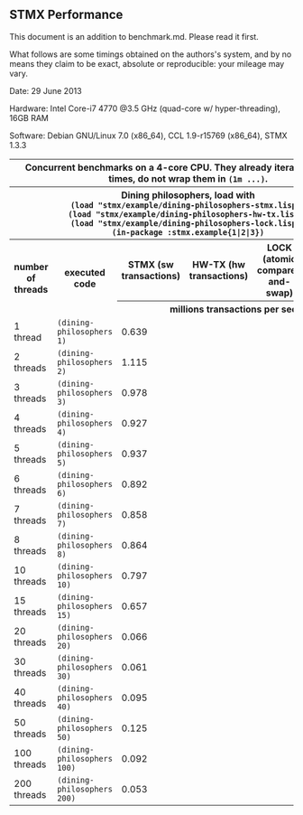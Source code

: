 STMX Performance
----------------

This document is an addition to benchmark.md. Please read it first.

What follows are some timings obtained on the authors's system, and by no means they
claim to be exact, absolute or reproducible: your mileage may vary.

Date: 29 June 2013

Hardware: Intel Core-i7 4770 @3.5 GHz (quad-core w/ hyper-threading), 16GB RAM

Software: Debian GNU/Linux 7.0 (x86_64), CCL 1.9-r15769 (x86_64), STMX 1.3.3

<table>
 
 <tr><th colspan="6">
       Concurrent benchmarks on a 4-core CPU. They already iterate
       ten million times, do not wrap them in <code>(1m ...)</code>.
     </th></tr>

 <tr><th colspan="6">
       Dining philosophers, load with<br>
       <code>(load "stmx/example/dining-philosophers-stmx.lisp")</code><br>
       <code>(load "stmx/example/dining-philosophers-hw-tx.lisp")</code><br>
       <code>(load "stmx/example/dining-philosophers-lock.lisp")</code><br>
       <code>(in-package :stmx.example{1|2|3})</code>
     </th></tr>

 <tr><th rowspan="2"><b>number of threads</b></th>
     <th rowspan="2"><b>executed code</b></th>
     <th><b>STMX (sw transactions)</b></th>
     <th><b>HW-TX (hw transactions)</b></th>
     <th><b>LOCK (atomic compare-and-swap)</b></th>
     <th><b>LOCK (bordeaux-threads mutex)</b></th></tr>

 <tr><th colspan="4"><b>millions transactions per second</b></th></tr>

 <tr><td>1 thread</td>
     <td><code>(dining-philosophers 1)</code></td>
     <td>0.639</td><td>     </td><td>     </td><td> 8.39</td></tr>

 <tr><td>2 threads</td>
     <td><code>(dining-philosophers 2)</code></td>
     <td>1.115</td><td>     </td><td>     </td><td> 4.60</td></tr>

 <tr><td>3 threads</td>
     <td><code>(dining-philosophers 3)</code></td>
     <td>0.978</td><td>     </td><td>     </td><td> 4.96</td></tr>

 <tr><td>4 threads</td>
     <td><code>(dining-philosophers 4)</code></td>
     <td>0.927</td><td>     </td><td>     </td><td> 6.05</td></tr>

 <tr><td>5 threads</td>
     <td><code>(dining-philosophers 5)</code></td>
     <td>0.937</td><td>     </td><td>     </td><td> 7.56</td></tr>

 <tr><td>6 threads</td>
     <td><code>(dining-philosophers 6)</code></td>
     <td>0.892</td><td>     </td><td>     </td><td> 7.54</td></tr>

 <tr><td>7 threads</td>
     <td><code>(dining-philosophers 7)</code></td>
     <td>0.858</td><td>     </td><td>     </td><td> 8.34</td></tr>

 <tr><td>8 threads</td>
     <td><code>(dining-philosophers 8)</code></td>
     <td>0.864</td><td>     </td><td>     </td><td> 7.11</td></tr>

 <tr><td>10 threads</td>
     <td><code>(dining-philosophers 10)</code></td>
     <td>0.797</td><td>     </td><td>     </td><td>11.63</td></tr>

 <tr><td>15 threads</td>
     <td><code>(dining-philosophers 15)</code></td>
     <td>0.657</td><td>     </td><td>     </td><td>14.96</td></tr>

 <tr><td>20 threads</td>
     <td><code>(dining-philosophers 20)</code></td>
     <td>0.066</td><td>     </td><td>     </td><td>19.33</td></tr>

 <tr><td>30 threads</td>
     <td><code>(dining-philosophers 30)</code></td>
     <td>0.061</td><td>     </td><td>     </td><td>20.42</td></tr>

 <tr><td>40 threads</td>
     <td><code>(dining-philosophers 40)</code></td>
     <td>0.095</td><td>     </td><td>     </td><td>19.76</td></tr>

 <tr><td>50 threads</td>
     <td><code>(dining-philosophers 50)</code></td>
     <td>0.125</td><td>     </td><td>     </td><td>19.25</td></tr>

 <tr><td>100 threads</td>
     <td><code>(dining-philosophers 100)</code></td>
     <td>0.092</td><td>     </td><td>     </td><td>18.11</td></tr>

 <tr><td>200 threads</td>
     <td><code>(dining-philosophers 200)</code></td>
     <td>0.053</td><td>     </td><td>     </td><td>17.70</td></tr>

</table>
